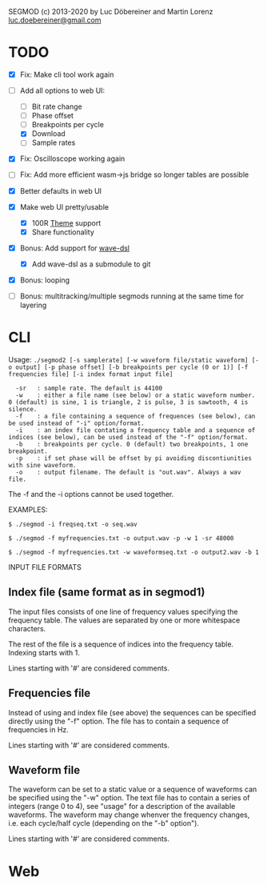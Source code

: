 SEGMOD (c) 2013-2020 by Luc Döbereiner and Martin Lorenz
luc.doebereiner@gmail.com

# TODO 
- [x] Fix: Make cli tool work again
- [ ] Add all options to web UI:
  - [ ] Bit rate change
  - [ ] Phase offset
  - [ ] Breakpoints per cycle
  - [x] Download
  - [ ] Sample rates
- [x] Fix: Oscilloscope working again
- [ ] Fix: Add more efficient wasm->js bridge so longer tables are possible
- [x] Better defaults in web UI
- [x] Make web UI pretty/usable
  - [x] 100R [Theme](https://github.com/hundredrabbits/Themes) support
  - [x] Share functionality
- [x] Bonus: Add support for [wave-dsl](https://github.com/kfirmanty/wave-dsl)
  - [x] Add wave-dsl as a submodule to git
- [x] Bonus: looping
- [ ] Bonus: multitracking/multiple segmods running at the same time for layering


# CLI
Usage: ```./segmod2 [-s samplerate] [-w waveform file/static waveform] [-o output] [-p phase offset] [-b breakpoints per cycle (0 or 1)] [-f frequencies file] [-i index format input file]```

```  
  -sr 	: sample rate. The default is 44100
  -w 	: either a file name (see below) or a static waveform number. 0 (default) is sine, 1 is triangle, 2 is pulse, 3 is sawtooth, 4 is silence.
  -f	: a file containing a sequence of frequences (see below), can be used instead of "-i" option/format.
  -i	: an index file contating a frequency table and a sequence of indices (see below), can be used instead of the "-f" option/format. 
  -b 	: breakpoints per cycle. 0 (default) two breakpoints, 1 one breakpoint.
  -p 	: if set phase will be offset by pi avoiding discontiunities with sine waveform.
  -o 	: output filename. The default is "out.wav". Always a wav file.
```  

The -f and the -i options cannot be used together.

EXAMPLES:

```$ ./segmod -i freqseq.txt -o seq.wav```

```$ ./segmod -f myfrequencies.txt -o output.wav -p -w 1 -sr 48000```

```$ ./segmod -f myfrequencies.txt -w waveformseq.txt -o output2.wav -b 1```


INPUT FILE FORMATS

Index file (same format as in segmod1)
----------

The input files consists of one line of frequency values specifying
the frequency table. The values are separated by one or more
whitespace characters.

The rest of the file is a sequence of indices into the frequency
table. Indexing starts with 1.

Lines starting with '#' are considered comments.



Frequencies file
----------------

Instead of using and index file (see above) the sequences can be
specified directly using the "-f" option. The file has to contain a
sequence of frequencies in Hz.

Lines starting with '#' are considered comments.



Waveform file
-------------

The waveform can be set to a static value or a sequence of waveforms
can be specified using the "-w" option. The text file has to contain a
series of integers (range 0 to 4), see "usage" for a description of
the available waveforms. The waveform may change whenver the frequency
changes, i.e. each cycle/half cycle (depending on the "-b" option").

Lines starting with '#' are considered comments.


# Web

